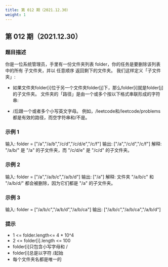 ```yaml
---
title: 第 012 期（2021.12.30）
weight: 1
---
```


## 第 012 期（2021.12.30）

### 题目描述

你是一位系统管理员，手里有一份文件夹列表 folder，你的任务是要删除该列表中的所有 子文件夹，并以 任意顺序 返回剩下的文件夹。
我们这样定义「子文件夹」:

* 如果文件夹folder[i]位于另一个文件夹folder[j]下，那么folder[i]就是folder[j]的子文件夹。
文件夹的「路径」是由一个或多个按以下格式串联形成的字符串:

* /后跟一个或者多个小写英文字母。
例如，/leetcode和/leetcode/problems都是有效的路径，而空字符串和/不是。

### 示例 1

输入: folder = ["/a","/a/b","/c/d","/c/d/e","/c/f"]
输出: ["/a","/c/d","/c/f"]
解释: "/a/b/" 是 "/a" 的子文件夹，而 "/c/d/e" 是 "/c/d" 的子文件夹。

### 示例 2

输入: folder = ["/a","/a/b/c","/a/b/d"]
输出: ["/a"]
解释: 文件夹 "/a/b/c" 和 "/a/b/d/" 都会被删除，因为它们都是 "/a" 的子文件夹。

### 示例 3

输入: folder = ["/a/b/c","/a/b/d","/a/b/ca"]
输出: ["/a/b/c","/a/b/ca","/a/b/d"]

### 提示

* 1 <= folder.length<= 4 * 10^4
* 2 <= folder[i].length <= 100
* folder[i]只包含小写字母和 /
* folder[i]总是以字符 /起始
* 每个文件夹名都是唯一的
